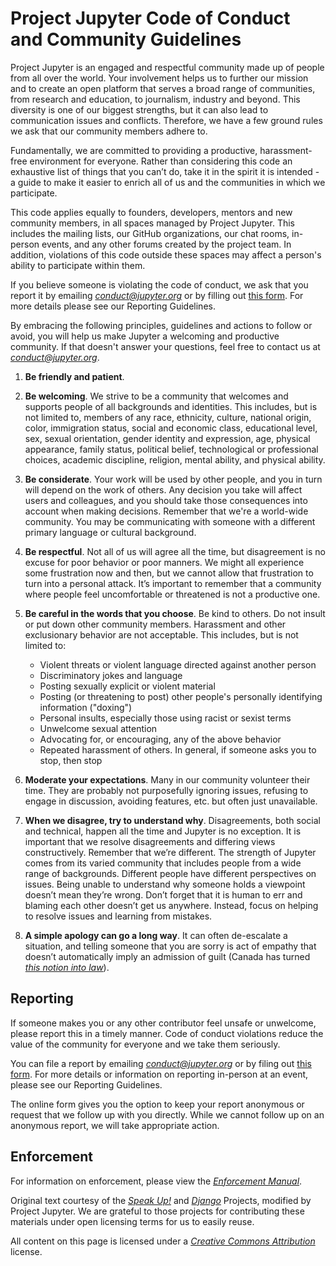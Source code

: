 
# Project Jupyter Code of Conduct and Community Guidelines

Project Jupyter is an engaged and respectful community made up of people
from all over the world. Your involvement helps us to further our
mission and to create an open platform that serves a broad range of
communities, from research and education, to journalism, industry and
beyond. This diversity is one of our biggest strengths, but it can also
lead to communication issues and conflicts. Therefore, we have a few
ground rules we ask that our community members adhere to.

Fundamentally, we are committed to providing a productive,
harassment-free environment for everyone. Rather than considering this
code an exhaustive list of things that you can’t do, take it in the
spirit it is intended - a guide to make it easier to enrich all of us
and the communities in which we participate.

This code applies equally to founders, developers, mentors and new
community members, in all spaces managed by Project Jupyter. This
includes the mailing lists, our GitHub organizations, our chat rooms,
in-person events, and any other forums created by the project team. In
addition, violations of this code outside these spaces may affect a
person's ability to participate within them.

If you believe someone is violating the code of conduct, we ask that you
report it by emailing
[*conduct@jupyter.org*](mailto:conduct@jupyter.org) or by filling out
[this form](https://goo.gl/forms/sJzOIie3zde9M71T2). For more details
please see our Reporting Guidelines.

By embracing the following principles, guidelines and actions to follow
or avoid, you will help us make Jupyter a welcoming and productive
community.
If that doesn't answer your questions, feel free to contact us at
[*conduct@jupyter.org*](mailto:conduct@jupyter.org).


1. **Be friendly and patient**.

1. **Be welcoming**. We strive to be a community that welcomes and supports people of all backgrounds and identities. This includes, but is not limited to, members of any race, ethnicity, culture, national origin, color, immigration status, social and economic class, educational level, sex, sexual orientation, gender identity and expression, age, physical appearance, family status, political belief, technological or professional choices, academic discipline, religion, mental ability, and physical ability.

1. **Be considerate**. Your work will be used by other people, and you in turn will depend on the work of others. Any decision you take will affect users and colleagues, and you should take those consequences into account when making decisions. Remember that we're a world-wide community. You may be communicating with someone with a different primary language or cultural background.

1. **Be respectful**. Not all of us will agree all the time, but disagreement is no excuse for poor behavior or poor manners. We might all experience some frustration now and then, but we cannot allow that frustration to turn into a personal attack. It’s important to remember that a community where people feel uncomfortable or threatened is not a productive one.

1. **Be careful in the words that you choose**. Be kind to others. Do not insult or put down other community members. Harassment and other exclusionary behavior are not acceptable. This includes, but is not limited to:
   * Violent threats or violent language directed against another person
   * Discriminatory jokes and language
   * Posting sexually explicit or violent material
   * Posting (or threatening to post) other people's personally identifying information ("doxing")
   * Personal insults, especially those using racist or sexist terms
   * Unwelcome sexual attention
   * Advocating for, or encouraging, any of the above behavior
   * Repeated harassment of others. In general, if someone asks you to stop, then stop

1. **Moderate your expectations**. Many in our community volunteer their time. They are probably not purposefully ignoring issues, refusing to engage in discussion, avoiding features, etc. but often just unavailable.

1. **When we disagree, try to understand why**. Disagreements, both social and technical, happen all the time and Jupyter is no exception. It is important that we resolve disagreements and differing views constructively. Remember that we’re different. The strength of Jupyter comes from its varied community that includes people from a wide range of backgrounds. Different people have different perspectives on issues. Being unable to understand why someone holds a viewpoint doesn’t mean they’re wrong. Don’t forget that it is human to err and blaming each other doesn’t get us anywhere. Instead, focus on helping to resolve issues and learning from mistakes.

1. **A simple apology can go a long way**.  It can often de-escalate a situation, and telling
someone that you are sorry is act of empathy that doesn’t automatically imply an admission of guilt (Canada has turned [*this notion into law*](http://www.theloop.ca/canadians-love-to-say-sorry-so-much-we-had-to-make-this-law/)).


## Reporting

If someone makes you or any other contributor feel unsafe or unwelcome,
please report this in a timely manner. Code of conduct violations reduce
the value of the community for everyone and we take them seriously.

You can file a report by emailing
[*conduct@jupyter.org*](mailto:conduct@jupyter.org) or by filing out
[this form](https://goo.gl/forms/sJzOIie3zde9M71T2). For more details or
information on reporting in-person at an event, please see our Reporting
Guidelines.

The online form gives you the option to keep your report anonymous or request
that we follow up with you directly. While we cannot follow up on an anonymous
report, we will take appropriate action.


## Enforcement

For information on enforcement, please view the [*Enforcement
Manual*](enforcement.md).

Original text courtesy of the [*Speak
Up!*](http://web.archive.org/web/20141109123859/http://speakup.io/coc.html)
and [*Django*](https://www.djangoproject.com/conduct) Projects,
modified by Project Jupyter.  We are grateful to those projects for contributing these materials under open licensing terms for us to easily reuse.

All content on this page is licensed under a [*Creative Commons
Attribution*](http://creativecommons.org/licenses/by/3.0/) license.
